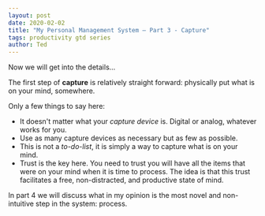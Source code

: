 ```yaml
---
layout: post
date: 2020-02-02
title: "My Personal Management System – Part 3 - Capture"
tags: productivity gtd series
author: Ted
---
```

Now we will get into the details...

The first step of **capture** is relatively straight forward: physically put what is on your mind, somewhere.

Only a few things to say here:

- It doesn't matter what your _capture device_ is. Digital or analog, whatever works for you.
- Use as many capture devices as necessary but as few as possible.
- This is not a _to-do-list_, it is simply a way to capture what is on your mind.
- Trust is the key here. You need to trust you will have all the items that were on your mind when it is time to process. The idea is that this trust facilitates a free, non-distracted, and productive state of mind.

In part 4 we will discuss what in my opinion is the most novel and non-intuitive step in the system: process.  
